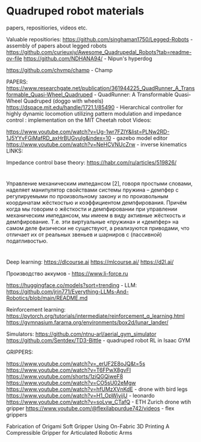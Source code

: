 # Quadruped robot materials
 papers, repositiories, videos etc.


Valuable repositiories:
https://github.com/singhaman1750/Legged-Robots - assembly of papers about legged robots
https://github.com/curieuxjy/Awesome_Quadrupedal_Robots?tab=readme-ov-file
https://github.com/NDHANA94/ - Nipun's hyperdog

https://github.com/chvmp/champ - Champ

PAPERS: 
https://www.researchgate.net/publication/361944225_QuadRunner_A_Transformable_Quasi-Wheel_Quadruped - QuadRunner: A Transformable Quasi-Wheel Quadruped
 (doggo with wheels)
https://dspace.mit.edu/handle/1721.1/85490 - Hierarchical controller for highly dynamic locomotion utilizing pattern modulation and impedance control : implementation on the MIT Cheetah robot
Videos:

https://www.youtube.com/watch?v=Ug-1wr7FZlY&list=PLNw2RD-1J5YYvFGiMafRD_axHrBUGvuIg&index=10 - gazebo model editor
https://www.youtube.com/watch?v=NeHCVNUcZrw - inverse kinematics
LINKS:

Impedance control base theory:
https://habr.com/ru/articles/519826/ 
#
Управление механическим импедансом [2], говоря простыми словами, наделяет манипулятор свойствами системы пружина – демпфер с регулируемыми по произвольному закону и по произвольным координатам жёсткостью и коэффициентом демпфирования. Причём когда мы говорим о жёсткости и демпфировании при управлении механическим импедансом, мы имеем в виду активные жёсткость и демпфирование. Т.е. эти виртуальные «пружина» и «демпфер» на самом деле физически не существуют, а реализуются приводами, что отличает их от реальных звеньев и шарниров с (пассивной) податливостью.
#
Deep learning:
https://dlcourse.ai
https://mlcourse.ai/
https://d2l.ai/

Производство аккумов - https://www.li-force.ru

https://huggingface.co/models?sort=trending - 
LLM:
https://github.com/jrin771/Everything-LLMs-And-Robotics/blob/main/README.md

Reinforcement learning:
https://pytorch.org/tutorials/intermediate/reinforcement_q_learning.html
https://gymnasium.farama.org/environments/box2d/lunar_lander/


Simulators:
https://github.com/ntnu-arl/aerial_gym_simulator
https://github.com/Sentdex/TD3-Bittle - quadruped robot RL in Isaac GYM

GRIPPERS:

https://www.youtube.com/watch?v=_erUF2E8oJQ&t=5s
https://www.youtube.com/watch?v=T6FPwX8gvFI
https://www.youtube.com/shorts/1ziQGQiweF8
https://www.youtube.com/watch?v=CO5sU02eMgw
https://www.youtube.com/watch?v=hfUMzXVnKdE - drone with bird legs
https://www.youtube.com/watch?v=H1_OpWiyijU - leonardo
https://www.youtube.com/watch?v=soLvw_CTafQ - ETH Zurich drone wtih gripper
https://www.youtube.com/@flexilabpurdue742/videos - flex grippers

Fabrication of Origami Soft Gripper Using On-Fabric
3D Printing
A Compressible Gripper for Articulated Robotic Arms
